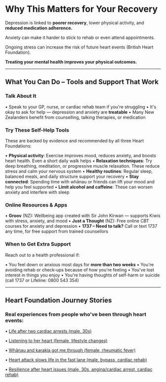 # Why This Matters for Your Recovery

Depression is linked to **poorer recovery**, lower physical activity, and **reduced medication adherence.**

Anxiety can make it harder to stick to rehab or even attend appointments.

Ongoing stress can increase the risk of future heart events (British Heart Foundation).

**Treating your mental health improves your physical outcomes.**

---

## What You Can Do – Tools and Support That Work

### Talk About It

• Speak to your GP, nurse, or cardiac rehab team if you're struggling
• It's okay to ask for help — depression and anxiety are **treatable**
• Many New Zealanders benefit from counselling, talking therapies, or medication

### Try These Self-Help Tools

These are backed by evidence and recommended by all three Heart Foundations:

• **Physical activity**: Exercise improves mood, reduces anxiety, and boosts heart health. Even a short daily walk helps
• **Relaxation techniques**: Try deep breathing, meditation, or progressive muscle relaxation. These reduce stress and calm your nervous system
• **Healthy routines**: Regular sleep, balanced meals, and daily structure support your recovery
• **Stay connected**: Spending time with whānau or friends can lift your mood and help you feel supported
• **Limit alcohol and caffeine**: These can worsen anxiety and interfere with sleep

### Online Resources & Apps

• **Groov** (NZ): Wellbeing app created with Sir John Kirwan — supports Kiwis with stress, anxiety, and mood
• **Just a Thought** (NZ): Free online CBT courses for anxiety and depression
• **1737 – Need to talk?** Call or text 1737 any time, for free support from trained counsellors

### When to Get Extra Support

Reach out to a health professional if:

• You feel down or anxious most days for **more than two weeks**
• You're avoiding rehab or check-ups because of how you're feeling
• You've lost interest in things you enjoy
• You're having thoughts of self-harm or suicide (call 1737 or Lifeline: 0800 543 354)

---

## Heart Foundation Journey Stories

### Real experiences from people who've been through heart events:

• [Life after two cardiac arrests (male, 30s)](https://www.heartfoundation.org.nz/journeys/life-after-two-cardiac-arrests)

• [Listening to her heart (female, lifestyle changes)](https://www.heartfoundation.org.nz/about-us/news/stories/listening-to-her-heart)

• [Whānau and karakia got me through (female, rheumatic fever)](https://www.heartfoundation.org.nz/journeys/whaanau-and-karakia-got-me-through)

• [Heart attack slows life in the fast lane (male, bypass, cardiac rehab)](https://www.heartfoundation.org.nz/journeys/heart-attack-slows-life-in-the-fast-lane)

• [Resilience after heart issues (male, 30s, angina/cardiac arrest, cardiac rehab)](https://www.heartfoundation.org.nz/journeys/resilience-after-heart-issues)